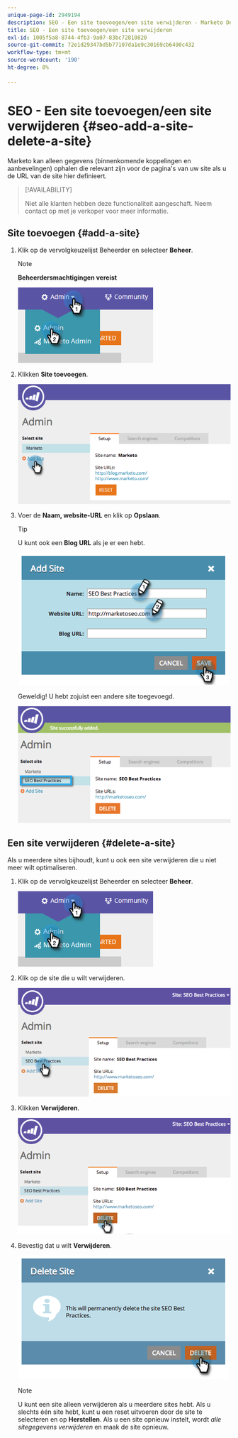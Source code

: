 ```yaml
---
unique-page-id: 2949194
description: SEO - Een site toevoegen/een site verwijderen - Marketo Docs - Productdocumentatie
title: SEO - Een site toevoegen/een site verwijderen
exl-id: 1005f5a8-8744-4fb3-9a07-83bc72810820
source-git-commit: 72e1d29347bd5b77107da1e9c30169cb6490c432
workflow-type: tm+mt
source-wordcount: '190'
ht-degree: 0%

---
```


# SEO - Een site toevoegen/een site verwijderen {#seo-add-a-site-delete-a-site}

Marketo kan alleen gegevens (binnenkomende koppelingen en aanbevelingen) ophalen die relevant zijn voor de pagina&#39;s van uw site als u de URL van de site hier definieert.

>[!AVAILABILITY]
>
>Niet alle klanten hebben deze functionaliteit aangeschaft. Neem contact op met je verkoper voor meer informatie.

## Site toevoegen {#add-a-site}

1. Klik op de vervolgkeuzelijst Beheerder en selecteer **Beheer**.

   >[!NOTE]
   >
   >**Beheerdersmachtigingen vereist**

   ![](assets/one.png)

1. Klikken **Site toevoegen**.

   ![](assets/two.png)

1. Voer de **Naam, website-URL** en klik op **Opslaan**.

   >[!TIP]
   >
   >U kunt ook een **Blog URL** als je er een hebt.

   ![](assets/image2014-9-17-21-3a19-3a51.png)

   Geweldig! U hebt zojuist een andere site toegevoegd.

   ![](assets/four.png)

## Een site verwijderen {#delete-a-site}

Als u meerdere sites bijhoudt, kunt u ook een site verwijderen die u niet meer wilt optimaliseren.

1. Klik op de vervolgkeuzelijst Beheerder en selecteer **Beheer**.

   ![](assets/one.png)

1. Klik op de site die u wilt verwijderen.

   ![](assets/six.png)

1. Klikken **Verwijderen**.

   ![](assets/seven.png)

1. Bevestig dat u wilt **Verwijderen**.

   ![](assets/image2014-9-17-21-3a21-3a22.png)

   >[!NOTE]
   >
   >U kunt een site alleen verwijderen als u meerdere sites hebt. Als u slechts één site hebt, kunt u een reset uitvoeren door de site te selecteren en op **Herstellen**. Als u een site opnieuw instelt, wordt _alle sitegegevens verwijderen_ en maak de site opnieuw.

